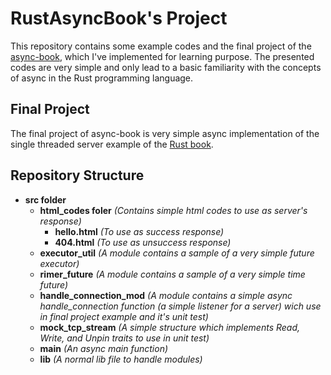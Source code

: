 # RustAsyncBook's Project

This repository contains some example codes and the final project of the [async-book](https://rust-lang.github.io/async-book/), which I've implemented for learning purpose. The presented codes are very simple and only lead to a basic familiarity with the concepts of async in the Rust programming language.

## Final Project
The final project of async-book is very simple async implementation of the single threaded server example of the [Rust book](https://doc.rust-lang.org/book/).

## Repository Structure

- **src folder**
    - **html_codes foler** _(Contains simple html codes to use as server's response)_
        - **hello.html** _(To use as success response)_
        - **404.html** _(To use as unsuccess response)_
    - **executor_util** _(A module contains a sample of a very simple future executor)_
    - **rimer_future** _(A module contains a sample of a very simple time future)_
    - **handle_connection_mod** _(A module contains a simple async handle_connection function (a simple listener for a server) wich use in final project example and it's unit test)_
    - **mock_tcp_stream** _(A simple structure which implements Read, Write, and Unpin traits to use in unit test)_
    - **main** _(An async main function)_
    - **lib** _(A normal lib file to handle modules)_
